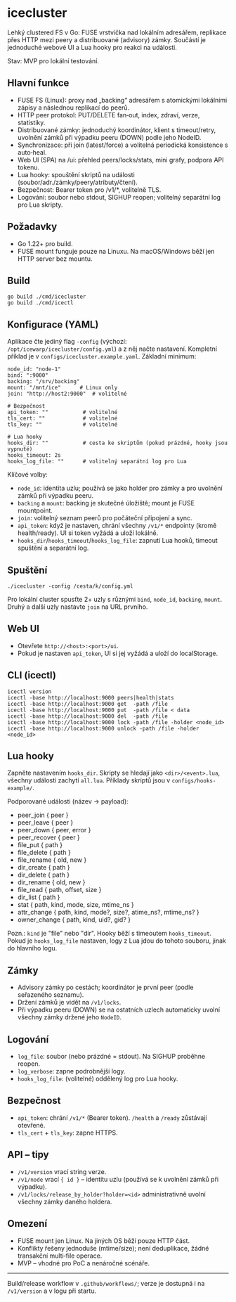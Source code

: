 # icecluster

Lehký clustered FS v Go: FUSE vrstvička nad lokálním adresářem, replikace přes HTTP mezi peery a distribuované (advisory) zámky. Součástí je jednoduché webové UI a Lua hooky pro reakci na události.

Stav: MVP pro lokální testování.

## Hlavní funkce
- FUSE FS (Linux): proxy nad „backing“ adresářem s atomickými lokálními zápisy a následnou replikací do peerů.
- HTTP peer protokol: PUT/DELETE fan‑out, index, zdraví, verze, statistiky.
- Distribuované zámky: jednoduchý koordinátor, klient s timeout/retry, uvolnění zámků při výpadku peeru (DOWN) podle jeho NodeID.
- Synchronizace: při join (latest/force) a volitelná periodická konsistence s auto‑heal.
- Web UI (SPA) na /ui: přehled peers/locks/stats, mini grafy, podpora API tokenu.
- Lua hooky: spouštění skriptů na události (soubor/adr./zámky/peery/atributy/čtení).
- Bezpečnost: Bearer token pro /v1/*, volitelně TLS.
- Logování: soubor nebo stdout, SIGHUP reopen; volitelný separátní log pro Lua skripty.

## Požadavky
- Go 1.22+ pro build.
- FUSE mount funguje pouze na Linuxu. Na macOS/Windows běží jen HTTP server bez mountu.

## Build
```
go build ./cmd/icecluster
go build ./cmd/icectl
```

## Konfigurace (YAML)
Aplikace čte jediný flag `-config` (výchozí: `/opt/icewarp/icecluster/config.yml`) a z něj načte nastavení.
Kompletní příklad je v `configs/icecluster.example.yaml`. Základní minimum:

```
node_id: "node-1"
bind: ":9000"
backing: "/srv/backing"
mount: "/mnt/ice"      # Linux only
join: "http://host2:9000"  # volitelné

# Bezpečnost
api_token: ""           # volitelné
tls_cert: ""            # volitelné
tls_key: ""             # volitelné

# Lua hooky
hooks_dir: ""           # cesta ke skriptům (pokud prázdné, hooky jsou vypnuté)
hooks_timeout: 2s
hooks_log_file: ""      # volitelný separátní log pro Lua
```

Klíčové volby:
- `node_id`: identita uzlu; používá se jako holder pro zámky a pro uvolnění zámků při výpadku peeru.
- `backing` a `mount`: backing je skutečné úložiště; mount je FUSE mountpoint.
- `join`: volitelný seznam peerů pro počáteční připojení a sync.
- `api_token`: když je nastaven, chrání všechny `/v1/*` endpointy (kromě health/ready). UI si token vyžádá a uloží lokálně.
- `hooks_dir`/`hooks_timeout`/`hooks_log_file`: zapnutí Lua hooků, timeout spuštění a separátní log.

## Spuštění
```
./icecluster -config /cesta/k/config.yml
```
Pro lokální cluster spusťte 2+ uzly s různými `bind`, `node_id`, `backing`, `mount`. Druhý a další uzly nastavte `join` na URL prvního.

## Web UI
- Otevřete `http://<host>:<port>/ui`.
- Pokud je nastaven `api_token`, UI si jej vyžádá a uloží do localStorage.

## CLI (icectl)
```
icectl version
icectl -base http://localhost:9000 peers|health|stats
icectl -base http://localhost:9000 get  -path /file
icectl -base http://localhost:9000 put  -path /file < data
icectl -base http://localhost:9000 del  -path /file
icectl -base http://localhost:9000 lock -path /file -holder <node_id>
icectl -base http://localhost:9000 unlock -path /file -holder <node_id>
```

## Lua hooky
Zapněte nastavením `hooks_dir`. Skripty se hledají jako `<dir>/<event>.lua`, všechny události zachytí `all.lua`. Příklady skriptů jsou v `configs/hooks-example/`.

Podporované události (název -> payload):
- peer_join { peer }
- peer_leave { peer }
- peer_down { peer, error }
- peer_recover { peer }
- file_put { path }
- file_delete { path }
- file_rename { old, new }
- dir_create { path }
- dir_delete { path }
- dir_rename { old, new }
- file_read { path, offset, size }
- dir_list { path }
- stat { path, kind, mode, size, mtime_ns }
- attr_change { path, kind, mode?, size?, atime_ns?, mtime_ns? }
- owner_change { path, kind, uid?, gid? }

Pozn.: `kind` je "file" nebo "dir". Hooky běží s timeoutem `hooks_timeout`. Pokud je `hooks_log_file` nastaven, logy z Lua jdou do tohoto souboru, jinak do hlavního logu.

## Zámky
- Advisory zámky po cestách; koordinátor je první peer (podle seřazeného seznamu).
- Držení zámků je vidět na `/v1/locks`.
- Při výpadku peeru (DOWN) se na ostatních uzlech automaticky uvolní všechny zámky držené jeho `NodeID`.

## Logování
- `log_file`: soubor (nebo prázdné = stdout). Na SIGHUP proběhne reopen.
- `log_verbose`: zapne podrobnější logy.
- `hooks_log_file`: (volitelné) oddělený log pro Lua hooky.

## Bezpečnost
- `api_token`: chrání `/v1/*` (Bearer token). `/health` a `/ready` zůstávají otevřené.
- `tls_cert` + `tls_key`: zapne HTTPS.

## API – tipy
- `/v1/version` vrací string verze.
- `/v1/node` vrací `{ id }` – identitu uzlu (používá se k uvolnění zámků při výpadku).
- `/v1/locks/release_by_holder?holder=<id>` administrativně uvolní všechny zámky daného holdera.

## Omezení
- FUSE mount jen Linux. Na jiných OS běží pouze HTTP část.
- Konflikty řešeny jednoduše (mtime/size); není deduplikace, žádné transakční multi‑file operace.
- MVP – vhodné pro PoC a nenáročné scénáře.

---
Build/release workflow v `.github/workflows/`; verze je dostupná i na `/v1/version` a v logu při startu.
